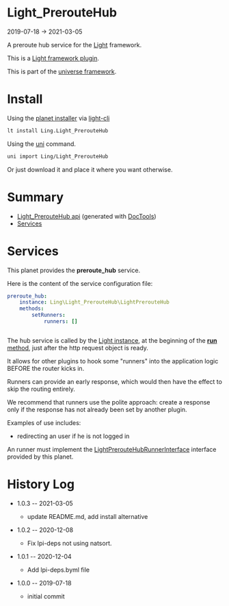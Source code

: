 Light_PrerouteHub
===========
2019-07-18 -> 2021-03-05



A preroute hub service for the [Light](https://github.com/lingtalfi/Light) framework.

This is a [Light framework plugin](https://github.com/lingtalfi/Light/blob/master/doc/pages/plugin.md).


This is part of the [universe framework](https://github.com/karayabin/universe-snapshot).


Install
==========
Using the [planet installer](https://github.com/lingtalfi/Light_PlanetInstaller) via [light-cli](https://github.com/lingtalfi/Light_Cli)
```bash
lt install Ling.Light_PrerouteHub
```

Using the [uni](https://github.com/lingtalfi/universe-naive-importer) command.
```bash
uni import Ling/Light_PrerouteHub
```

Or just download it and place it where you want otherwise.






Summary
===========
- [Light_PrerouteHub api](https://github.com/lingtalfi/Light_PrerouteHub/blob/master/doc/api/Ling/Light_PrerouteHub.md) (generated with [DocTools](https://github.com/lingtalfi/DocTools))
- [Services](#services)




Services
=========

This planet provides the **preroute_hub** service.

Here is the content of the service configuration file:

```yaml
preroute_hub:
    instance: Ling\Light_PrerouteHub\LightPrerouteHub
    methods:
        setRunners:
            runners: []



```


The hub service is called by the [Light instance](https://github.com/lingtalfi/Light/blob/master/doc/api/Ling/Light/Core/Light.md), at the beginning of the [**run** method](https://github.com/lingtalfi/Light/blob/master/doc/api/Ling/Light/Core/Light/run.md),
just after the http request object is ready.

It allows for other plugins to hook some "runners" into the application logic BEFORE the router kicks in.

Runners can provide an early response, which would then have the effect to skip the routing entirely.

We recommend that runners use the polite approach: create a response only if the response has not already been set by another plugin.


Examples of use includes:

- redirecting an user if he is not logged in


An runner must implement the [LightPrerouteHubRunnerInterface](https://github.com/lingtalfi/Light_PrerouteHub/blob/master/doc/api/Ling/Light_PrerouteHub/Runner/LightPrerouteHubRunnerInterface.md) interface provided by this planet.


History Log
=============

- 1.0.3 -- 2021-03-05

    - update README.md, add install alternative

- 1.0.2 -- 2020-12-08

    - Fix lpi-deps not using natsort.

- 1.0.1 -- 2020-12-04

    - Add lpi-deps.byml file

- 1.0.0 -- 2019-07-18

    - initial commit